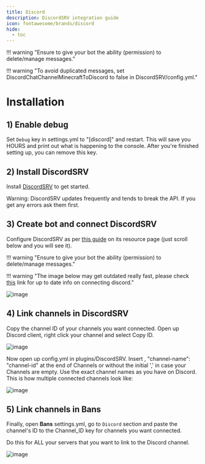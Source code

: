 ```yaml
---
title: Discord
description: DiscordSRV integration guide
icon: fontawesome/brands/discord
hide:
  - toc
---
```



!!! warning "Ensure to give your bot the ability (permission) to delete/manage messages."

!!! warning "To avoid duplicated messages, set DiscordChatChannelMinecraftToDiscord to false in DiscordSRV/config.yml."

# Installation

## 1) Enable debug

Set `Debug` key in settings.yml to "[discord]" and restart. This will save you HOURS and print out what is happening to the console. After you're finished setting up, you can remove this key.

## 2) Install DiscordSRV

Install [DiscordSRV](https://www.spigotmc.org/resources/discordsrv.18494/) to get started.

Warning: DiscordSRV updates frequently and tends to break the API. If you get any errors ask them first.

## 3) Create bot and connect DiscordSRV

Configure DiscordSRV as per [this guide](https://www.spigotmc.org/resources/discordsrv.18494/) on its resource page (just scroll below and you will see it).

!!! warning "Ensure to give your bot the ability (permission) to delete/manage messages."

!!! warning "The image below may get outdated really fast, please check [this](https://www.spigotmc.org/resources/discordsrv.18494/) link for up to date info on connecting discord."

![image](https://github.com/user-attachments/assets/4ea7ede2-b867-474e-a5f3-e83e05794ac9)

## 4) Link channels in DiscordSRV

Copy the channel ID of your channels you want connected. Open up Discord client, right click your channel and select Copy ID.

![image](https://github.com/user-attachments/assets/24b6abf3-8808-4a65-bb24-f9541bb645a3)

Now open up config.yml in plugins/DiscordSRV. Insert , "channel-name": "channel-id" at the end of Channels or without the initial ',' in case your Channels are empty. Use the exact channel names as you have on Discord. This is how multiple connected channels look like:

![image](https://github.com/user-attachments/assets/1ece43ae-890b-4d90-ac71-71d1c5c8abbf)

## 5) Link channels in **Bans**

Finally, open **Bans** settings.yml, go to `Discord` section and paste the channel's ID to the Channel_ID key for channels you want connected.

Do this for ALL your servers that you want to link to the Discord channel.

![image](https://github.com/user-attachments/assets/5650eaec-5638-477c-9cba-d6683561cfb3)

